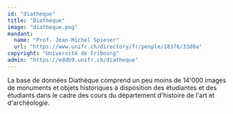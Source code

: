 ```yaml
---
id: "diatheque"
title: "Diathèque"
image: "diatheque.png"
mandant:
  name: "Prof. Jean-Michel Spieser"
  url: "https://www.unifr.ch/directory/fr/people/18376/33d0a"
copyright: "Université de Fribourg"
admin: "https://eddb9.unifr.ch/diatheque"
---
```


La base de données Diathèque comprend un peu moins de 14'000 images de monuments et objets historiques à disposition des étudiantes et des étudiants dans le cadre des cours du département d'histoire de l'art et d'archéologie.